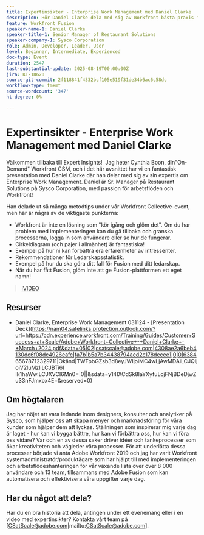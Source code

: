 ```yaml
---
title: Expertinsikter - Enterprise Work Management med Daniel Clarke
description: Hör Daniel Clarke dela med sig av Workfront bästa praxis för hantering av företagsarbete, anpassning, ledarskapsstatistik och Fusion-strategier för att lyckas.
feature: Workfront Fusion
speaker-name-1: Daniel Clarke
speaker-title-1: Senior Manager of Restaurant Solutions
speaker-company-1: Sysco Corporation
role: Admin, Developer, Leader, User
level: Beginner, Intermediate, Experienced
doc-type: Event
duration: 2547
last-substantial-update: 2025-08-19T00:00:00Z
jira: KT-18620
source-git-commit: 2f118841f4332bcf105e519f31de34b6ac6c58dc
workflow-type: tm+mt
source-wordcount: '347'
ht-degree: 0%

---
```



# Expertinsikter - Enterprise Work Management med Daniel Clarke

Välkommen tillbaka till Expert Insights!  Jag heter Cynthia Boon, din&quot;On-Demand&quot; Workfront CSM, och i det här avsnittet har vi en fantastisk presentation med Daniel Clarke där han delar med sig av sin expertis om Enterprise Work Management. Daniel är Sr. Manager på Restaurant Solutions på Sysco Corporation, med passion för arbetsflöden och Workfront!  

Han delade ut så många metodtips under vår Workfront Collective-event, men här är några av de viktigaste punkterna:
 
* Workfront är inte en lösning som &quot;kör igång och glöm det&quot;. Om du har problem med implementeringen kan du gå tillbaka och granska processerna, logga in som användare eller se hur de fungerar. 
* Cirkeldiagram (och pajer i allmänhet) är fantastiska! 
* Exempel på hur ni kan förbättra era erfarenheter av intressenter. 
* Rekommendationer för Ledarskapsstatistik. 
* Exempel på hur du ska göra ditt fall för Fusion med ditt ledarskap. 
* När du har fått Fusion, glöm inte att ge Fusion-plattformen ett eget namn!  

>[!VIDEO](https://video.tv.adobe.com/v/3469898/?learn=on&enablevpops)

## Resurser

* Daniel Clarke, Enterprise Work Management 031124 - [Presentation Deck](https://nam04.safelinks.protection.outlook.com/?url=https://cdn.experience.workfront.com/Training/Guides/Customer+Success+at+Scale/Adobe+Workfront+Collective+-+Daniel+Clarke+-+March+2024.pdf&data=05|02|csatscale@adobe.com|4308ae2a6beb4130dc6f08dc4926eafc|fa7b1b5a7b34438794aed2c178decee1|0|0|6384 65678712329711|Okänd|TWFpbGZsb3d8eyJWIjoiMC4wLjAwMDAiLCJQIjoiV2luMzIiLCJBTi6I Ik1haWwiLCJXVCI6Mn0=|0||&sdata=y14IXCdSk8laYXyfuLcjFNjBDeDjwZu33nFJmxbx4E=&reserved=0) 

## Om högtalaren

Jag har nöjet att vara ledande inom designers, konsulter och analytiker på Sysco, som hjälper oss att skapa menyer och marknadsföring för våra kunder som hjälper dem att lyckas. Ställningen som inspirerar mig varje dag är laget - hur kan vi bygga bättre, hur kan vi förbättra oss, hur kan vi föra oss vidare? Var och en av dessa saker driver idéer och tankeprocesser som ökar kreativiteten och vägleder våra processer. För att underlätta dessa processer började vi anta Adobe Workfront 2019 och jag har varit Workfront systemadministratör/produktägare som har hjälpt till med implementeringen och arbetsflödeshanteringen för vår växande lista över över 8 000 användare och 13 team, tillsammans med Adobe Fusion som kan automatisera och effektivisera våra uppgifter varje dag. 

## Har du något att dela?

Har du en bra historia att dela, antingen under ett evenemang eller i en video med expertinsikter? Kontakta vårt team på [CSatScale@adobe.com|mailto:CSatScale@adobe.com].


